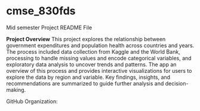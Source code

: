# cmse_830fds
Mid semester Project README File

**Project Overview**
This project explores the relationship between government expenditures and population health across countries and years. The process included data collection from Kaggle and the World Bank, processing to handle missing values and encode categorical variables, and exploratory data analysis to uncover trends and patterns. The app an overview of this process and provides interactive visualizations for users to explore the data by region and variable. Key findings, insights, and recommendations are summarized to guide further analysis and decision-making.

GitHub Organization:

